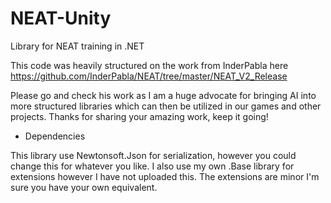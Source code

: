 # NEAT-Unity
Library for NEAT training in .NET

This code was heavily structured on the work from InderPabla 
here https://github.com/InderPabla/NEAT/tree/master/NEAT_V2_Release

Please go and check his work as I am a huge advocate for bringing AI into more structured libraries which can then be utilized in our games and other projects.
Thanks for sharing your amazing work, keep it going!

- Dependencies

This library use Newtonsoft.Json for serialization, however you could change this for whatever you like.
I also use my own .Base library for extensions however I have not uploaded this. The extensions are minor I'm sure you have your own equivalent.
